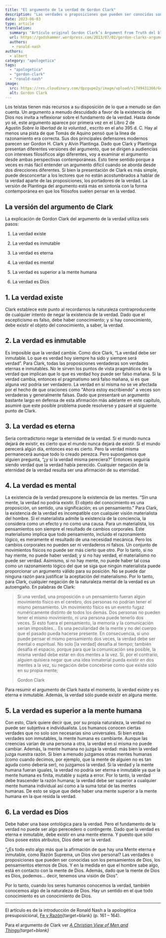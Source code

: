 ```yaml
---
title: "El argumento de la verdad de Gordon Clark"
description: "Las verdades o proposiciones que pueden ser conocidas son los pensamientos de Dios, los pensamientos eternos de Dios. Y en la medida en que el hombre sabe algo, está en contacto con la mente de Dios. Además, dado que la mente de Dios es Dios, podemos… decir, tenemos una visión de Dios"
date: 2023-06-03
type: article
translation:
  summary: "Artículo original Gordon Clark’s Argument From Truth del blog God’s Hammer"
  url: https://godshammer.wordpress.com/2013/07/02/gordon-clarks-argument-from-truth/
  authors:
   - ronald-nash
authors:
  - albert
category: "apologetica"
tags:
  - "apologetica"
  - "gordon-clark"
  - "ronald-nash"
image:
  src: https://res.cloudinary.com/dpzgupe2y/image/upload/v1749431366/Gordon-Clark_nfxagj.jpg
  alt: Gordon Clark
---
```


Los teístas tienen más recursos a su disposición de lo que a menudo se dan cuenta. Un argumento a menudo descuidado a favor de la existencia de Dios nos invita a reflexionar sobre el fundamento de la verdad. Hasta donde yo sé, este argumento aparece por primera vez en el Libro 2 de Agustín _Sobre la libertad de la voluntad._, escrito en el año 395 d. C. Hay al menos una pista de que Tomás de Aquino pensó que la línea de razonamiento era correcta. Sus dos principales defensores modernos parecen ser Gordon H. Clark y Alvin Plantinga. Dado que Clark y Plantinga presentan diferentes versiones del argumento, que se dirigen a audiencias con intereses filosóficos algo diferentes, voy a examinar el argumento desde ambas perspectivas contemporáneas. Esto tiene sentido porque a veces es más fácil entender un argumento difícil cuando se aborda desde dos direcciones diferentes. Si bien la presentación de Clark es más simple, puede desconcertar a los lectores que no están acostumbrados a hablar de la verdad aparte de las proposiciones, los portadores de la verdad. La versión de Plantinga del argumento está más en sintonía con la forma contemporánea en que los filósofos suelen pensar en la verdad.

## La versión del argumento de Clark

La explicación de Gordon Clark del argumento de la verdad utiliza seis pasos:

1. La verdad existe

3. La verdad es inmutable

5. La verdad es eterna

7. La verdad es mental

9. La verdad es superior a la mente humana

11. La verdad es Dios

## 1. La verdad existe

Clark establece este punto al recordarnos la naturaleza contraproducente de cualquier intento de negar la existencia de la verdad. Dado que el escepticismo es falso, debe haber conocimiento; y si hay conocimiento, debe existir el objeto del conocimiento, a saber, la verdad.

## 2. La verdad es inmutable

Es imposible que la verdad cambie. Como dice Clark, “La verdad debe ser inmutable. Lo que es verdad hoy siempre ha sido y siempre será verdad”. Para Clark, todas las proposiciones verdaderas son verdades eternas e inmutables. No le sirven los puntos de vista pragmáticos de la verdad que implican que lo que es verdad hoy puede ser falso mañana. Si la verdad cambia, entonces el pragmatismo será falso mañana, si es que alguna vez podría ser verdadero. La verdad en sí misma no se ve afectada por el hecho de que oraciones como "Ahora estoy escribiendo" a veces son verdaderas y generalmente falsas. Dado que presentaré un argumento bastante largo en defensa de esta afirmación más adelante en este capítulo, asumiré que este posible problema puede resolverse y pasaré al siguiente punto de Clark.

## 3. La verdad es eterna

Sería contradictorio negar la eternidad de la verdad. Si el mundo nunca dejará de existir, es cierto que el mundo nunca dejará de existir. Si el mundo perecerá algún día, entonces eso es cierto. Pero la verdad misma permanecerá aunque todo lo creado perezca. Pero supongamos que alguien pregunta, “¿y si la verdad misma pereciera?” Entonces seguiría siendo verdad que la verdad había perecido. Cualquier negación de la eternidad de la verdad resulta ser una afirmación de su eternidad.

## 4. La verdad es mental

La existencia de la verdad presupone la existencia de las mentes. “Sin una mente, la verdad no podría existir. El objeto del conocimiento es una proposición, un sentido, una significación; es un pensamiento.” Para Clark, la existencia de la verdad es incompatible con cualquier visión materialista del hombre. Si el materialista admite la existencia de la conciencia, la considera como un efecto y no como una causa. Para un materialista, los pensamientos son siempre el resultado de cambios corporales. Este materialismo implica que todo pensamiento, incluido el razonamiento lógico, es meramente el resultado de una necesidad mecánica. Pero los cambios corporales no pueden ser ni verdaderos ni falsos. Un conjunto de movimientos físicos no puede ser más cierto que otro. Por lo tanto, si no hay mente, no puede haber verdad; y si no hay verdad, el materialismo no puede ser verdad. Asimismo, si no hay mente, no puede haber tal cosa como un razonamiento lógico del que se siga que ningún materialista puede proporcionar un argumento válido para su posición. No se puede dar ninguna razón para justificar la aceptación del materialismo. Por lo tanto, para Clark, cualquier negación de la naturaleza mental de la verdad es un autoengaño. En palabras de Clark:

> Si una verdad, una proposición o un pensamiento fueran algún movimiento físico en el cerebro, dos personas no podrían tener el mismo pensamiento. Un movimiento físico es un evento fugaz numéricamente distinto de todos los demás. Dos personas no pueden tener el mismo movimiento, ni una persona puede tenerlo dos veces. Si esto fuera el pensamiento, la memoria y la comunicación serían imposibles... Es una peculiaridad de la mente y no del cuerpo que el pasado pueda hacerse presente. En consecuencia, si uno puede pensar el mismo pensamiento dos veces, la verdad debe ser mental o espiritual. No solo \[la verdad\] desafía al tiempo; también desafía el espacio, porque para que la comunicación sea posible, la misma verdad debe estar en dos mentes a la vez. Si, por el contrario, alguien quisiera negar que una idea inmaterial pueda existir en dos mentes a la vez, su negación debe concebirse como que existe sólo en su propia mente;
>
> Gordon Clark

Para resumir el argumento de Clark hasta el momento, la verdad existe y es eterna e inmutable. Además, la verdad sólo puede existir en alguna mente.

## 5. La verdad es superior a la mente humana

Con esto, Clark quiere decir que, por su propia naturaleza, la verdad no puede ser subjetiva e individualista. Los humanos conocen ciertas verdades que no solo son necesarias sino universales. Si bien estas verdades son inmutables, la mente humana es cambiante. Aunque las creencias varían de una persona a otra, la verdad en sí misma no puede cambiar. Además, la mente humana no juzga la verdad: más bien la verdad juzga nuestra razón. Si bien a menudo juzgamos otras mentes humanas (como cuando decimos, por ejemplo, que la mente de alguien no es tan aguda como debería ser), no juzgamos la verdad. Si la verdad y la mente humana fueran iguales, la verdad no podría ser eterna e inmutable ya que la mente humana es finita, mutable y sujeta a error. Por lo tanto, la verdad debe trascender la razón humana; la verdad debe ser superior a cualquier mente humana individual así como a la suma total de las mentes humanas. De esto se sigue que debe haber una mente superior a la mente humana en la que resida la verdad.

## 6. La verdad es Dios

Debe haber una base ontológica para la verdad. Pero el fundamento de la verdad no puede ser algo perecedero o contingente. Dado que la verdad es eterna e inmutable, debe existir en una mente eterna. Y puesto que sólo Dios posee estos atributos, Dios debe ser la verdad.

“¿Es todo esto algo más que la afirmación de que hay una Mente eterna e inmutable, como Razón Suprema, un Dios vivo personal? Las verdades o proposiciones que pueden ser conocidas son los pensamientos de Dios, los pensamientos eternos de Dios. Y en la medida en que el hombre sabe algo, está en contacto con la mente de Dios. Además, dado que la mente de Dios es Dios, podemos… decir, tenemos una visión de Dios”.

Por lo tanto, cuando los seres humanos conocemos la verdad, también conocemos algo de la naturaleza de Dios. Hay un sentido en el que todo conocimiento es un conocimiento de Dios.

* * *

El artículo es de la introducción de Ronald Nash a la apologética presuposicional, [Fe y Razón](https://www.amazon.com/Faith-Reason-Ronald-H-Nash/dp/0310294010){target=blank} (p. 161 – 164).

Para el argumento de Clark ver _[A Christian View of Men and Things](https://www.trinitylectures.org/advanced_search_result.php?keywords=Christian+View+of+Men+and+Thin&x=0&y=0){target=blank}_
